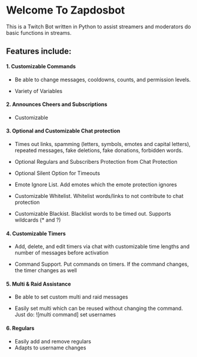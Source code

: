 # Welcome To Zapdosbot
This is a Twitch Bot written in Python to assist streamers and moderators do basic functions in streams. 

## Features include:
  #### 1. Customizable Commands
  * Be able to change messages, cooldowns, counts, and permission levels. 
          
  * Variety of Variables
  #### 2. Announces Cheers and Subscriptions
  * Customizable 
#### 3. Optional and Customizable Chat protection


   * Times out links, spamming (letters, symbols, emotes and capital letters), repeated messages, 
      fake deletions, fake donations, forbidden words.
      
   * Optional Regulars and Subscribers Protection from Chat Protection
      
   * Optional Silent Option for Timeouts
      
   * Emote Ignore List. Add emotes which the emote protection ignores
      
   * Customizable Whitelist. Whitelist words/links to not contribute to chat protection
      
   * Customizable Blackist. Blacklist words to be timed out. Supports wildcards (* and ?)
      
   #### 4. Customizable Timers
        
   * Add, delete, and edit timers via chat with customizable time lengths and 
      number of messages before activation
        
   * Command Support. Put commands on timers. If the command changes, the timer changes as well
  #### 5. Multi & Raid Assistance
  
  * Be able to set custom multi and raid messages
  
  * Easily set multi which can be reused without changing the command.
  Just do: ![multi command] set usernames 
  
  #### 6. Regulars
  * Easily add and remove regulars
  * Adapts to username changes
